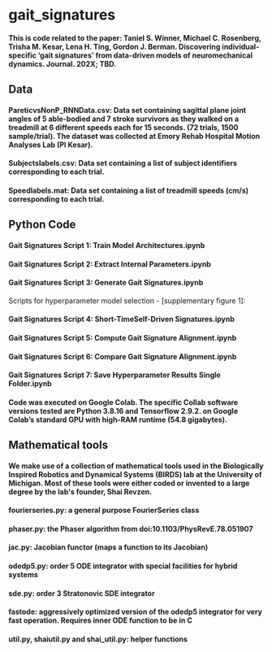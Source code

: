 # gait_signatures

#### This is code related to the paper: Taniel S. Winner, Michael C. Rosenberg, Trisha M. Kesar, Lena H. Ting, Gordon J. Berman. Discovering individual-specific ‘gait signatures’ from data-driven models of neuromechanical dynamics. Journal. 202X; TBD. 

## Data

#### PareticvsNonP_RNNData.csv: Data set containing sagittal plane joint angles of 5 able-bodied and 7 stroke survivors as they walked on a treadmill at 6 different speeds each for 15 seconds. (72 trials, 1500 sample/trial). The dataset was collected at Emory Rehab Hospital Motion Analyses Lab (PI Kesar). 

#### **Subjectslabels.csv**: Data set containing a list of subject identifiers corresponding to each trial. 

#### **Speedlabels.mat**: Data set containing a list of treadmill speeds (cm/s) corresponding to each trial. 


## Python Code  

#### **Gait Signatures Script 1: Train Model Architectures.ipynb** 
#### **Gait Signatures Script 2: Extract Internal Parameters.ipynb** 
#### **Gait Signatures Script 3: Generate Gait Signatures.ipynb** 

Scripts for hyperparameter model selection - [supplementary figure 1]:
#### **Gait Signatures Script 4: Short-TimeSelf-Driven Signatures.ipynb** 
#### **Gait Signatures Script 5: Compute Gait Signature Alignment.ipynb** 
#### **Gait Signatures Script 6: Compare Gait Signature Alignment.ipynb** 
#### **Gait Signatures Script 7: Save Hyperparameter Results Single Folder.ipynb** 


#### Code was executed on Google Colab. The specific Collab software versions tested are Python 3.8.16 and Tensorflow 2.9.2. on Google Colab’s standard GPU with high-RAM runtime (54.8 gigabytes). 

## Mathematical tools 

#### We make use of a collection of mathematical tools used in the Biologically Inspired Robotics and Dynamical Systems (BIRDS) lab at the University of Michigan. Most of these tools were either coded or invented to a large degree by the lab's founder, Shai Revzen. 

#### **fourierseries.py**: a general purpose FourierSeries class 
#### **phaser.py**: the Phaser algorithm from doi:10.1103/PhysRevE.78.051907 
#### **jac.py**: Jacobian functor (maps a function to its Jacobian) 
#### **odedp5.py**: order 5 ODE integrator with special facilities for hybrid systems 
#### **sde.py**: order 3 Stratonovic SDE integrator 
#### **fastode**: aggressively optimized version of the odedp5 integrator for very fast operation. Requires inner ODE function to be in C  
#### **util.py**, shaiutil.py and shai_util.py: helper functions 
